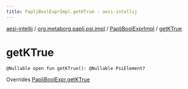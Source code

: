 ```yaml
---
title: PapljBoolExprImpl.getKTrue - aesi-intellij
---
```


[aesi-intellij](../../index.html) / [org.metaborg.paplj.psi.impl](../index.html) / [PapljBoolExprImpl](index.html) / [getKTrue](.)

# getKTrue

`@Nullable open fun getKTrue(): @Nullable PsiElement?`

Overrides [PapljBoolExpr.getKTrue](../../org.metaborg.paplj.psi/-paplj-bool-expr/get-k-true.html)

